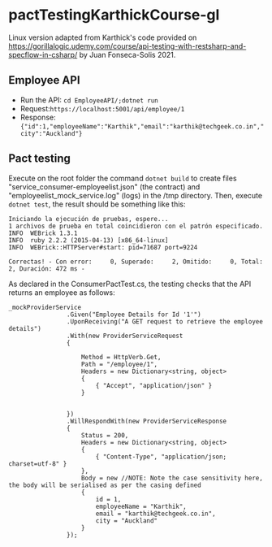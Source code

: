 # pactTestingKarthickCourse-gl
Linux version adapted from Karthick's code provided on https://gorillalogic.udemy.com/course/api-testing-with-restsharp-and-specflow-in-csharp/ by Juan Fonseca-Solis 2021.

## Employee API 
* Run the API: `cd EmployeeAPI/;dotnet run`
* Request:`https://localhost:5001/api/employee/1`
* Response: `{"id":1,"employeeName":"Karthik","email":"karthik@techgeek.co.in","city":"Auckland"}`

## Pact testing
Execute on the root folder the command `dotnet build` to create files "service_consumer-employeelist.json" (the contract) and "employeelist_mock_service.log" (logs) in the /tmp directory. Then, execute `dotnet test`, the result should be something like this:

```
Iniciando la ejecución de pruebas, espere...
1 archivos de prueba en total coincidieron con el patrón especificado.
INFO  WEBrick 1.3.1
INFO  ruby 2.2.2 (2015-04-13) [x86_64-linux]
INFO  WEBrick::HTTPServer#start: pid=71687 port=9224

Correctas! - Con error:     0, Superado:     2, Omitido:     0, Total:     2, Duración: 472 ms -
```

As declared in the ConsumerPactTest.cs, the testing checks that the API returns an employee as follows:
```
_mockProviderService
                .Given("Employee Details for Id '1'")
                .UponReceiving("A GET request to retrieve the employee details")
                .With(new ProviderServiceRequest
                {

                    Method = HttpVerb.Get,
                    Path = "/employee/1",
                    Headers = new Dictionary<string, object>
                    {
                        { "Accept", "application/json" }
                    }


                })
                .WillRespondWith(new ProviderServiceResponse
                {
                    Status = 200,
                    Headers = new Dictionary<string, object>
                    {
                        { "Content-Type", "application/json; charset=utf-8" }
                    },
                    Body = new //NOTE: Note the case sensitivity here, the body will be serialised as per the casing defined
                    {
                        id = 1,
                        employeeName = "Karthik",
                        email = "karthik@techgeek.co.in",
                        city = "Auckland"
                    }
                });
```